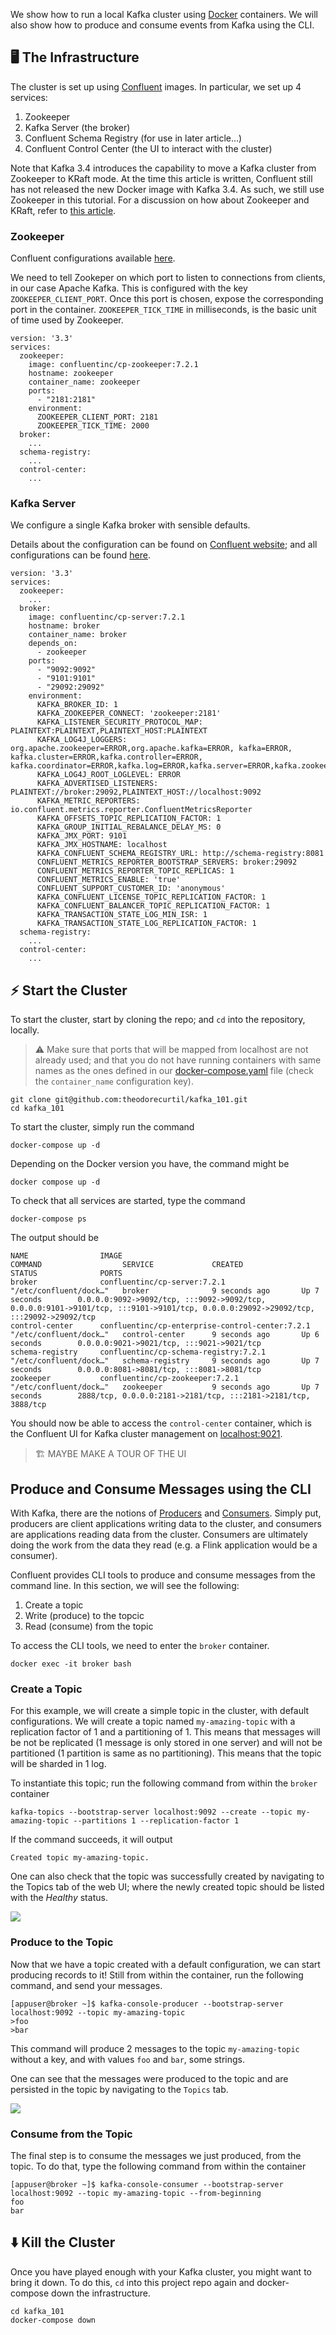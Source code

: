 We show how to run a local Kafka cluster using [Docker](https://www.docker.com/) containers. We will also show how to produce and consume events from Kafka using the CLI.

## :desktop_computer: The Infrastructure

The cluster is set up using [Confluent](https://hub.docker.com/u/confluentinc) images. In particular, we set up 4 services:

1. Zookeeper
2. Kafka Server (the broker)
3. Confluent Schema Registry (for use in later article...)
4. Confluent Control Center (the UI to interact with the cluster)

Note that Kafka 3.4 introduces the capability to move a Kafka cluster from Zookeeper to KRaft mode. At the time this article is written, Confluent still has not released the new Docker image with Kafka 3.4. As such, we still use Zookeeper in this tutorial. For a discussion on how about Zookeeper and KRaft, refer to [this article](https://www.confluent.io/blog/kafka-without-zookeeper-a-sneak-peek/).

### Zookeeper

Confluent configurations available [here](https://docs.confluent.io/platform/current/installation/docker/config-reference.html#zk-configuration).

We need to tell Zookeper on which port to listen to connections from clients, in our case Apache Kafka. This is configured with the key `ZOOKEEPER_CLIENT_PORT`. Once this port is chosen, expose the corresponding port in the container. `ZOOKEEPER_TICK_TIME` in milliseconds, is the basic unit of time used by Zookeeper.

```
version: '3.3'
services:
  zookeeper:
    image: confluentinc/cp-zookeeper:7.2.1
    hostname: zookeeper
    container_name: zookeeper
    ports:
      - "2181:2181"
    environment:
      ZOOKEEPER_CLIENT_PORT: 2181
      ZOOKEEPER_TICK_TIME: 2000
  broker:
    ...
  schema-registry:
    ...
  control-center:
    ...
```

### Kafka Server

We configure a single Kafka broker with sensible defaults.

Details about the configuration can be found on [Confluent website](https://docs.confluent.io/platform/current/installation/docker/config-reference.html#confluent-enterprise-ak-configuration); and all configurations can be found [here](https://docs.confluent.io/platform/current/installation/configuration/broker-configs.html#ak-broker-configurations-for-cp).

```
version: '3.3'
services:
  zookeeper:
    ...
  broker:
    image: confluentinc/cp-server:7.2.1
    hostname: broker
    container_name: broker
    depends_on:
      - zookeeper
    ports:
      - "9092:9092"
      - "9101:9101"
      - "29092:29092"
    environment:
      KAFKA_BROKER_ID: 1
      KAFKA_ZOOKEEPER_CONNECT: 'zookeeper:2181'
      KAFKA_LISTENER_SECURITY_PROTOCOL_MAP: PLAINTEXT:PLAINTEXT,PLAINTEXT_HOST:PLAINTEXT
      KAFKA_LOG4J_LOGGERS: org.apache.zookeeper=ERROR,org.apache.kafka=ERROR, kafka=ERROR, kafka.cluster=ERROR,kafka.controller=ERROR, kafka.coordinator=ERROR,kafka.log=ERROR,kafka.server=ERROR,kafka.zookeeper=ERROR,state.change.logger=ERROR
      KAFKA_LOG4J_ROOT_LOGLEVEL: ERROR
      KAFKA_ADVERTISED_LISTENERS: PLAINTEXT://broker:29092,PLAINTEXT_HOST://localhost:9092
      KAFKA_METRIC_REPORTERS: io.confluent.metrics.reporter.ConfluentMetricsReporter
      KAFKA_OFFSETS_TOPIC_REPLICATION_FACTOR: 1
      KAFKA_GROUP_INITIAL_REBALANCE_DELAY_MS: 0
      KAFKA_JMX_PORT: 9101
      KAFKA_JMX_HOSTNAME: localhost
      KAFKA_CONFLUENT_SCHEMA_REGISTRY_URL: http://schema-registry:8081
      CONFLUENT_METRICS_REPORTER_BOOTSTRAP_SERVERS: broker:29092
      CONFLUENT_METRICS_REPORTER_TOPIC_REPLICAS: 1
      CONFLUENT_METRICS_ENABLE: 'true'
      CONFLUENT_SUPPORT_CUSTOMER_ID: 'anonymous'
      KAFKA_CONFLUENT_LICENSE_TOPIC_REPLICATION_FACTOR: 1
      KAFKA_CONFLUENT_BALANCER_TOPIC_REPLICATION_FACTOR: 1
      KAFKA_TRANSACTION_STATE_LOG_MIN_ISR: 1
      KAFKA_TRANSACTION_STATE_LOG_REPLICATION_FACTOR: 1
  schema-registry:
    ...
  control-center:
    ...
```

## :zap: Start the Cluster

To start the cluster, start by cloning the repo; and `cd` into the repository, locally.

> :warning: Make sure that ports that will be mapped from localhost are not already used; and that you do not have running containers with same names as the ones defined in our [docker-compose.yaml](https://github.com/theodorecurtil/kafka_101/blob/main/docker-compose.yaml) file (check the `container_name` configuration key).

```console
git clone git@github.com:theodorecurtil/kafka_101.git
cd kafka_101
```

To start the cluster, simply run the command

```console
docker-compose up -d
```

Depending on the Docker version you have, the command might be

```console
docker compose up -d
```

To check that all services are started, type the command

```console
docker-compose ps
```

The output should be

```console
NAME                IMAGE                                             COMMAND                  SERVICE             CREATED             STATUS              PORTS
broker              confluentinc/cp-server:7.2.1                      "/etc/confluent/dock…"   broker              9 seconds ago       Up 7 seconds        0.0.0.0:9092->9092/tcp, :::9092->9092/tcp, 0.0.0.0:9101->9101/tcp, :::9101->9101/tcp, 0.0.0.0:29092->29092/tcp, :::29092->29092/tcp
control-center      confluentinc/cp-enterprise-control-center:7.2.1   "/etc/confluent/dock…"   control-center      9 seconds ago       Up 6 seconds        0.0.0.0:9021->9021/tcp, :::9021->9021/tcp
schema-registry     confluentinc/cp-schema-registry:7.2.1             "/etc/confluent/dock…"   schema-registry     9 seconds ago       Up 7 seconds        0.0.0.0:8081->8081/tcp, :::8081->8081/tcp
zookeeper           confluentinc/cp-zookeeper:7.2.1                   "/etc/confluent/dock…"   zookeeper           9 seconds ago       Up 7 seconds        2888/tcp, 0.0.0.0:2181->2181/tcp, :::2181->2181/tcp, 3888/tcp
```

You should now be able to access the `control-center` container, which is the Confluent UI for Kafka cluster management on [localhost:9021](http://localhost:9021/).

> :building_construction: MAYBE MAKE A TOUR OF THE UI

## Produce and Consume Messages using the CLI

With Kafka, there are the notions of [Producers](https://docs.confluent.io/platform/current/clients/producer.html) and [Consumers](https://docs.confluent.io/platform/current/clients/consumer.html). Simply put, producers are client applications writing data to the cluster, and consumers are applications reading data from the cluster. Consumers are ultimately doing the work from the data they read (e.g. a Flink application would be a consumer).

Confluent provides CLI tools to produce and consume messages from the command line. In this section, we will see the following:

1. Create a topic
2. Write (produce) to the topcic
3. Read (consume) from the topic

To access the CLI tools, we need to enter the `broker` container.

```console
docker exec -it broker bash
```

### Create a Topic

For this example, we will create a simple topic in the cluster, with default configurations. We will create a topic named `my-amazing-topic` with a replication factor of 1 and a partitioning of 1. This means that messages will be not be replicated (1 message is only stored in one server) and will not be partitioned (1 partition is same as no partitioning). This means that the topic will be sharded in 1 log.

To instantiate this topic; run the following command from within the `broker` container

```console
kafka-topics --bootstrap-server localhost:9092 --create --topic my-amazing-topic --partitions 1 --replication-factor 1
```

If the command succeeds, it will output

```console
Created topic my-amazing-topic.
```

One can also check that the topic was successfully created by navigating to the Topics tab of the web UI; where the newly created topic should be listed with the *Healthy* status.

![](./pictures/topic_created.png)

### Produce to the Topic

Now that we have a topic created with a default configuration, we can start producing records to it! Still from within the container, run the following command, and send your messages.

```console
[appuser@broker ~]$ kafka-console-producer --bootstrap-server localhost:9092 --topic my-amazing-topic
>foo
>bar
```

This command will produce 2 messages to the topic `my-amazing-topic` without a key, and with values `foo` and `bar`, some strings.

One can see that the messages were produced to the topic and are persisted in the topic by navigating to the `Topics` tab.

![](./pictures/messages_produced.png)

### Consume from the Topic

The final step is to consume the messages we just produced, from the topic. To do that, type the following command from within the container

```console
[appuser@broker ~]$ kafka-console-consumer --bootstrap-server localhost:9092 --topic my-amazing-topic --from-beginning
foo
bar
```

## :arrow_down: Kill the Cluster

Once you have played enough with your Kafka cluster, you might want to bring it down. To do this, `cd` into this project repo again and docker-compose down the infrastructure.

```console
cd kafka_101
docker-compose down
```